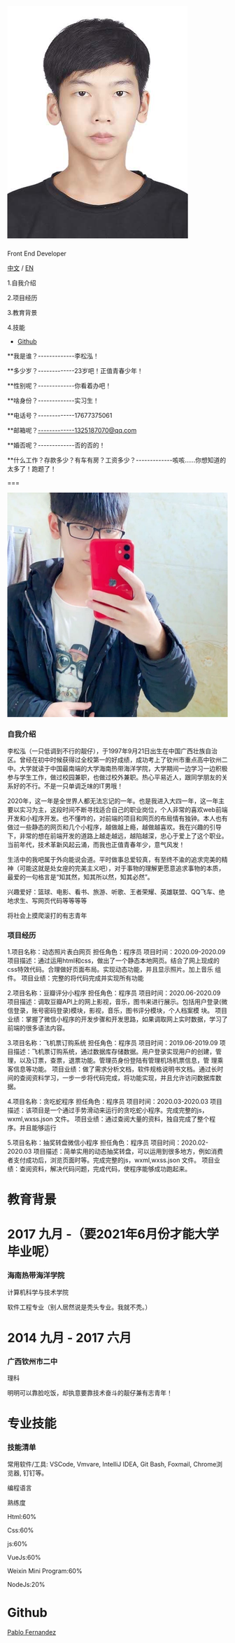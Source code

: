 ![Pablo Fernandez Signature](./证件照.jpg)
=========================================================================================================

Front End Developer

[](https://17677375061.github.io/#personal-profile)

[中文](https://17677375061.github.io/#) / [EN](https://17677375061.github.io/en_index.html) 
   
   1.自我介绍
   
   2.项目经历
   
   3.教育背景
   
   4.技能
   
*   [Github](https://17677375061.github.io/#github)

**我是谁？-------------李松泓！  

**多少岁？-------------23岁吧！正值青春少年！
 
**性别呢？-------------你看着办吧！

**啥身份？-------------实习生！

**电话号？-------------17677375061

**邮箱呢？-------------1325187070@qq.com

**婚否呢？-------------否的否的！

**什么工作？存款多少？有车有房？工资多少？-------------咳咳......你想知道的太多了！跑题了！

===


![](./靓仔照.jpg)

### 自我介绍

李松泓（一只低调到不行的靓仔），于1997年9月21日出生在中国广西壮族自治区。曾经在初中时候获得过全校第一的好成绩，成功考上了钦州市重点高中钦州二中。大学就读于中国最南端的大学海南热带海洋学院，大学期间一边学习一边积极参与学生工作，做过校园兼职，也做过校外兼职。热心平易近人，跟同学朋友的关系好的不行。不是一只单调乏味的IT男哦！

2020年，这一年是全世界人都无法忘记的一年。也是我进入大四一年，这一年主要以实习为主，这段时间不断寻找适合自己的职业岗位，个人非常的喜欢web前端开发和小程序开发。也不懂咋的，对前端的项目和网页的布局情有独钟。本人也有做过一些静态的网页和几个小程序，越做越上瘾，越做越喜欢。我在兴趣的引导下，非常的想在前端开发的道路上越走越远，越陷越深，忠心于爱上了这个职业。当前年代，技术革新风起云涌，而我也正值青春年少，意气风发！

生活中的我吧属于外向能说会道。平时做事总爱较真，有至终不渝的追求完美的精神（可能这就是处女座的完美主义吧），对于事物的理解更愿意追求事物的本质，最爱的一句格言是“知其然，知其所以然，知其必然”。

兴趣爱好：篮球、电影、看书、旅游、听歌、王者荣耀、英雄联盟、QQ飞车、绝地求生、写网页代码等等等等

将社会上摸爬滚打的有志青年

### 项目经历

1.项目名称：动态照片表白网页
  担任角色：程序员
  项目时间：2020.09-2020.09
  项目描述：通过运用html和css，做出了一个静态本地网页。结合了网上现成的css特效代码。合理做好页面布局。实现动态功能，并且显示照片。加上音乐            组件。
  项目业绩：完整的将代码完成并实现所有功能
  
2.项目名称：豆瓣评分小程序
  担任角色：程序员
  项目时间：2020.06-2020.09
  项目描述：调取豆瓣API上的网上影视，音乐，图书来进行展示。包括用户登录(微信登录，账号密码登录)模块，影视，音乐，图书评分模块，个人档案模              块。
  项目业绩：掌握了微信小程序的开发步骤和开发思路，如果调取网上实时数据，学习了前端的很多语法内容。  

3.项目名称：飞机票订购系统
  担任角色：程序员
  项目时间：2019.06-2019.09
  项目描述：飞机票订购系统，通过数据库存储数据。用户登录实现用户的创建，管理，以及订票，查票，退票功能。管理员身份登陆有管理机场机票信息，管            理乘客信息等功能。
  项目业绩：做了需求分析文档，软件规格说明书文档。通过长时间的查阅资料学习，一步一步将代码完成，将功能实现，并且允许访问数据库数据。
  
4.项目名称：贪吃蛇程序
  担任角色：程序员
  项目时间：2020.03-2020.03
  项目描述：该项目是一个通过手势滑动来运行的贪吃蛇小程序。完成完整的js，wxml,wxss.json 文件。
  项目业绩：通过查阅大量的资料，独自完成了整个程序。并且能够运行
  
5.项目名称：抽奖转盘微信小程序
  担任角色：程序员
  项目时间：2020.02-2020.03
  项目描述：简单实用的动态抽奖转盘，可以运用到很多地方，例如消费者支付成功后，浏览页面时等。完成完整的js，wxml,wxss.json 文件。
  项目业绩：查阅资料，解决代码问题，完成代码，使程序能够成功跑起来。

教育背景
====

2017 九月 \-（要2021年6月份才能大学毕业呢）
==================

### 海南热带海洋学院

计算机科学与技术学院

  软件工程专业（别人居然说是秃头专业。我就不秃。）

2014 九月 \- 2017 六月
==================

### 广西钦州市二中

理科


明明可以靠脸吃饭，却执意要靠技术奋斗的靓仔兼有志青年！

专业技能
====
### 技能清单

常用软件/工具: VSCode, Vmvare, IntelliJ IDEA, Git Bash, Foxmail, Chrome浏览器, 钉钉等。

编程语言

熟练度

Html:60%

Css:60%

js:60%

VueJs:60%

Weixin Mini Program:60%

NodeJs:20%


Github
======

  
  
  

[Pablo Fernandez](http://www.pablofernandez.com/)
